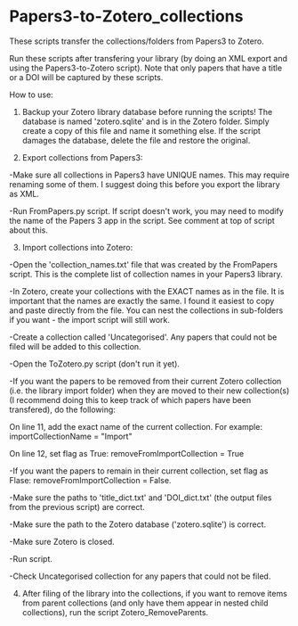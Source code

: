 # Papers3-to-Zotero_collections

These scripts transfer the collections/folders from Papers3 to Zotero.

Run these scripts after transfering your library (by doing an XML export and using the Papers3-to-Zotero script). Note that only papers that have a title or a DOI will be captured by these scripts.

How to use:

1. Backup your Zotero library database before running the scripts! The database is named 'zotero.sqlite' and is in the Zotero folder. Simply create a copy of this file and name it something else. If the script damages the database, delete the file and restore the original.

2. Export collections from Papers3:

-Make sure all collections in Papers3 have UNIQUE names. This may require renaming some of them. I suggest doing this before you export the library as XML.

-Run FromPapers.py script. If script doesn't work, you may need to modify the name of the Papers 3 app in the script. See comment at top of script about this.

3. Import collections into Zotero:

-Open the 'collection_names.txt' file that was created by the FromPapers script. This is the complete list of collection names in your Papers3 library.

-In Zotero, create your collections with the EXACT names as in the file. It is important that the names are exactly the same. I found it easiest to copy and paste directly from the file. You can nest the collections in sub-folders if you want - the import script will still work.

-Create a collection called 'Uncategorised'. Any papers that could not be filed will be added to this collection.

-Open the ToZotero.py script (don't run it yet).

-If you want the papers to be removed from their current Zotero collection (i.e. the library import folder) when they are moved to their new collection(s) (I recommend doing this to keep track of which papers have been transfered), do the following: 
   
   On line 11, add the exact name of the current collection. For example:
    importCollectionName = "Import"
    
   On line 12, set flag as True:
    removeFromImportCollection = True
  
-If you want the papers to remain in their current collection, set flag as Flase:
   removeFromImportCollection = False. 

-Make sure the paths to 'title_dict.txt' and 'DOI_dict.txt' (the output files from the previous script) are correct.

-Make sure the path to the Zotero database ('zotero.sqlite') is correct.

-Make sure Zotero is closed.

-Run script.

-Check Uncategorised collection for any papers that could not be filed.

4. After filing of the library into the collections, if you want to remove items from parent collections (and only have them appear in nested child collections), run the script Zotero_RemoveParents.
